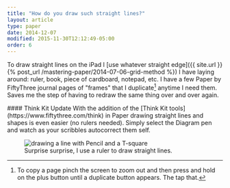 ```yaml
---
title: "How do you draw such straight lines?"
layout: article
type: paper
date: 2014-12-07
modified: 2015-11-30T12:12:49-05:00
order: 6
---
```


To draw straight lines on the iPad I [use whatever straight edge]({{ site.url }}{% post_url /mastering-paper/2014-07-06-grid-method %}) I have laying around: ruler, book, piece of cardboard, notepad, etc. I have a few Paper by FiftyThree journal pages of "frames" that I duplicate[^duplicate-page] anytime I need them. Saves me the step of having to redraw the same thing over and over again.

<div class="notice--warning" markdown="1">
#### Think Kit Update
With the addition of the [Think Kit tools](https://www.fiftythree.com/think) in Paper drawing straight lines and shapes is even easier (no rulers needed). Simply select the Diagram pen and watch as your scribbles autocorrect them self.
</div>

<figure>
	<img src="{{ site.url }}/images/paper-53-grid-t-square-lg.jpg" alt="drawing a line with Pencil and a T-square">
	<figcaption>Surprise surprise, I use a ruler to draw straight lines.</figcaption>
</figure>

[^duplicate-page]: To copy a page pinch the screen to zoom out and then press and hold on the <i class="fa fa-plus-circle"></i> plus button until a duplicate button appears. The tap that.
